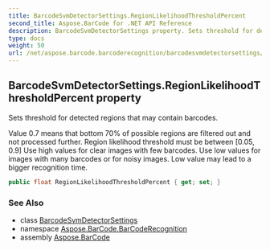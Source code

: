 ```yaml
---
title: BarcodeSvmDetectorSettings.RegionLikelihoodThresholdPercent
second_title: Aspose.BarCode for .NET API Reference
description: BarcodeSvmDetectorSettings property. Sets threshold for detected regions that may contain barcodes
type: docs
weight: 50
url: /net/aspose.barcode.barcoderecognition/barcodesvmdetectorsettings/regionlikelihoodthresholdpercent/
---
```

## BarcodeSvmDetectorSettings.RegionLikelihoodThresholdPercent property

Sets threshold for detected regions that may contain barcodes.

Value 0.7 means that bottom 70% of possible regions are filtered out and not processed further. Region likelihood threshold must be between [0.05, 0.9] Use high values for clear images with few barcodes. Use low values for images with many barcodes or for noisy images. Low value may lead to a bigger recognition time.

```csharp
public float RegionLikelihoodThresholdPercent { get; set; }
```

### See Also

* class [BarcodeSvmDetectorSettings](../)
* namespace [Aspose.BarCode.BarCodeRecognition](../../barcodesvmdetectorsettings/)
* assembly [Aspose.BarCode](../../../)


